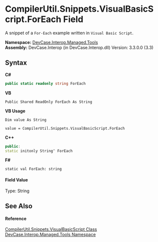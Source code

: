 # CompilerUtil.Snippets.VisualBasicScript.ForEach Field
 

A snippet of a `For-Each` example written in `Visual Basic Script`.

**Namespace:**&nbsp;<a href="N_DevCase_Interop_Managed_Tools">DevCase.Interop.Managed.Tools</a><br />**Assembly:**&nbsp;DevCase.Interop (in DevCase.Interop.dll) Version: 3.3.0.0 (3.3)

## Syntax

**C#**<br />
``` C#
public static readonly string ForEach
```

**VB**<br />
``` VB
Public Shared ReadOnly ForEach As String
```

**VB Usage**<br />
``` VB Usage
Dim value As String

value = CompilerUtil.Snippets.VisualBasicScript.ForEach

```

**C++**<br />
``` C++
public:
static initonly String^ ForEach
```

**F#**<br />
``` F#
static val ForEach: string
```


#### Field Value
Type: String

## See Also


#### Reference
<a href="T_DevCase_Interop_Managed_Tools_CompilerUtil_Snippets_VisualBasicScript">CompilerUtil.Snippets.VisualBasicScript Class</a><br /><a href="N_DevCase_Interop_Managed_Tools">DevCase.Interop.Managed.Tools Namespace</a><br />